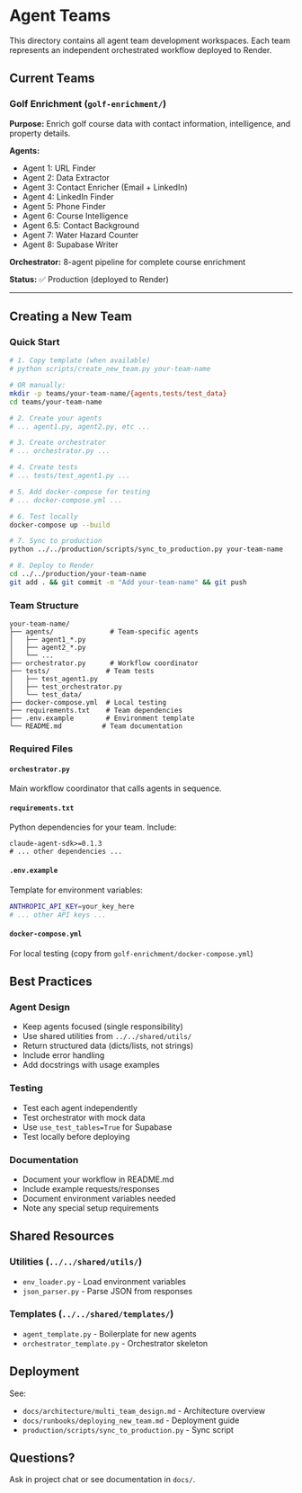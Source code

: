 # Agent Teams

This directory contains all agent team development workspaces. Each team represents an independent orchestrated workflow deployed to Render.

## Current Teams

### Golf Enrichment (`golf-enrichment/`)
**Purpose:** Enrich golf course data with contact information, intelligence, and property details.

**Agents:**
- Agent 1: URL Finder
- Agent 2: Data Extractor
- Agent 3: Contact Enricher (Email + LinkedIn)
- Agent 4: LinkedIn Finder
- Agent 5: Phone Finder
- Agent 6: Course Intelligence
- Agent 6.5: Contact Background
- Agent 7: Water Hazard Counter
- Agent 8: Supabase Writer

**Orchestrator:** 8-agent pipeline for complete course enrichment

**Status:** ✅ Production (deployed to Render)

---

## Creating a New Team

### Quick Start

```bash
# 1. Copy template (when available)
# python scripts/create_new_team.py your-team-name

# OR manually:
mkdir -p teams/your-team-name/{agents,tests/test_data}
cd teams/your-team-name

# 2. Create your agents
# ... agent1.py, agent2.py, etc ...

# 3. Create orchestrator
# ... orchestrator.py ...

# 4. Create tests
# ... tests/test_agent1.py ...

# 5. Add docker-compose for testing
# ... docker-compose.yml ...

# 6. Test locally
docker-compose up --build

# 7. Sync to production
python ../../production/scripts/sync_to_production.py your-team-name

# 8. Deploy to Render
cd ../../production/your-team-name
git add . && git commit -m "Add your-team-name" && git push
```

### Team Structure

```
your-team-name/
├── agents/              # Team-specific agents
│   ├── agent1_*.py
│   ├── agent2_*.py
│   └── ...
├── orchestrator.py      # Workflow coordinator
├── tests/              # Team tests
│   ├── test_agent1.py
│   ├── test_orchestrator.py
│   └── test_data/
├── docker-compose.yml  # Local testing
├── requirements.txt    # Team dependencies
├── .env.example        # Environment template
└── README.md          # Team documentation
```

### Required Files

#### `orchestrator.py`
Main workflow coordinator that calls agents in sequence.

#### `requirements.txt`
Python dependencies for your team. Include:
```
claude-agent-sdk>=0.1.3
# ... other dependencies ...
```

#### `.env.example`
Template for environment variables:
```bash
ANTHROPIC_API_KEY=your_key_here
# ... other API keys ...
```

#### `docker-compose.yml`
For local testing (copy from `golf-enrichment/docker-compose.yml`)

## Best Practices

### Agent Design
- Keep agents focused (single responsibility)
- Use shared utilities from `../../shared/utils/`
- Return structured data (dicts/lists, not strings)
- Include error handling
- Add docstrings with usage examples

### Testing
- Test each agent independently
- Test orchestrator with mock data
- Use `use_test_tables=True` for Supabase
- Test locally before deploying

### Documentation
- Document your workflow in README.md
- Include example requests/responses
- Document environment variables needed
- Note any special setup requirements

## Shared Resources

### Utilities (`../../shared/utils/`)
- `env_loader.py` - Load environment variables
- `json_parser.py` - Parse JSON from responses

### Templates (`../../shared/templates/`)
- `agent_template.py` - Boilerplate for new agents
- `orchestrator_template.py` - Orchestrator skeleton

## Deployment

See:
- `docs/architecture/multi_team_design.md` - Architecture overview
- `docs/runbooks/deploying_new_team.md` - Deployment guide
- `production/scripts/sync_to_production.py` - Sync script

## Questions?

Ask in project chat or see documentation in `docs/`.
